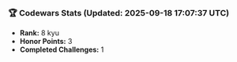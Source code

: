 ### 🏆 Codewars Stats (Updated: 2025-09-18 17:07:37 UTC)

- **Rank:** 8 kyu
- **Honor Points:** 3
- **Completed Challenges:** 1
